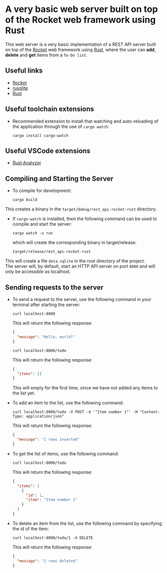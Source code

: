 # A very basic web server built on top of the Rocket web framework using Rust

This web server is a very basic implementation of a REST API server built on top of the [Rocket](https://rocket.rs/) web framework using [Rust](https://www.rust-lang.org/), where the user can **add**, **delete** and **get** items from a `To-Do list`.

## Useful links

- [Rocket](https://rocket.rs/)
- [rusqlite](https://docs.rs/rusqlite/latest/rusqlite/)
- [Rust](https://www.rust-lang.org/)

## Useful toolchain extensions

- Recommended extension to install that watching and auto-reloading of the application through the use of `cargo watch`:

  ```shell
  cargo install cargo-watch
  ```

## Useful VSCode extensions

- [Rust Analyzer](https://marketplace.visualstudio.com/items?itemName=rust-lang.rust-analyzer)

## Compiling and Starting the Server

- To compile for development:

  ```shell
  cargo build
  ```

This creates a binary in the `target/debug/rest_api-rocket-rust` directory.

- If `cargo-watch` is installed, then the following command can be used to compile and start the server:

  ```shell
  cargo watch -x run
  ```

  which will create the corresponding binary in target/release:

  ```shell
  target/release/rest_api-rocket-rust
  ```

This will create a file `data.sqlite` in the root directory of the project.\
The server will, by default, start an HTTP API server on port `8000` and will only be accessible as localhost.

## Sending requests to the server

- To send a request to the server, use the following command in your terminal after starting the server:

  ```shell
  curl localhost:8000
  ```

  This will return the following response:

  ```json
  {
    "message": "Hello, world!"
  }
  ```

  ```shell
  curl localhost:8000/todo
  ```

  This will return the following response:

  ```json
  {
    "items": []
  }
  ```

  This will empty for the first time, since we have not added any items to the list yet.

- To add an item to the list, use the following command:

  ```shell
  curl localhost:8000/todo -X POST -d '"Item number 1"' -H "Content-Type: application/json"
  ```

  This will return the following response:

  ```json
  {
    "message": "1 rows inserted"
  }
  ```

- To get the list of items, use the following command:

  ```shell
  curl localhost:8000/todo
  ```

  This will return the following response:

  ```json
  {
    "items": [
      {
        "id": 1,
        "item": "Item number 1"
      }
    ]
  }
  ```

- To delete an item from the list, use the following command by specifying the id of the item:

  ```shell
  curl localhost:8000/todo/1 -X DELETE
  ```

  This will return the following response:

  ```json
  {
    "message": "1 rows deleted"
  }
  ```

